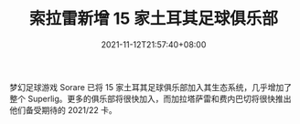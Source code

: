 ﻿---
title: "索拉雷新增 15 家土耳其足球俱乐部"
date: 2021-11-12T21:57:40+08:00
lastmod: 2021-11-12T16:45:40+08:00
draft: false
authors: ["Spencer"]
description: "梦幻足球游戏 Sorare 已将 15 家土耳其足球俱乐部加入其生态系统，几乎增加了整个 Superlig。更多的俱乐部将很快加入，而加拉塔萨雷和费内巴切将很快推出他们备受期待的 2021/22 卡。"
featuredImage: "sorare-adds-15-turkish-football-clubs.png"
tags: ["Virtual World","虚拟世界","Play to Earn"]
categories: ["news"]
news: ["虚拟世界"]
weight: 
lightgallery: true
pinned: false
recommend: false
recommend1: false
---

梦幻足球游戏 Sorare 已将 15 家土耳其足球俱乐部加入其生态系统，几乎增加了整个 Superlig。更多的俱乐部将很快加入，而加拉塔萨雷和费内巴切将很快推出他们备受期待的 2021/22 卡。

<!--more-->

